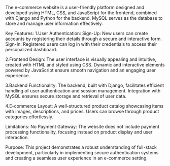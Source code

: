 The e-commerce website is a user-friendly platform designed and developed using HTML, CSS, and JavaScript for the frontend, combined with Django and Python for the backend. MySQL serves as the database to store and manage user information effectively.

Key Features:
1.User Authentication:
Sign-Up: New users can create accounts by registering their details through a secure and interactive form.
Sign-In: Registered users can log in with their credentials to access their personalized dashboard.

2.Frontend Design:
The user interface is visually appealing and intuitive, created with HTML and styled using CSS.
Dynamic and interactive elements powered by JavaScript ensure smooth navigation and an engaging user experience.

3.Backend Functionality:
The backend, built with Django, facilitates efficient handling of user authentication and session management.
Integration with MySQL ensures secure storage and retrieval of user data.

4.E-commerce Layout:
A well-structured product catalog showcasing items with images, descriptions, and prices.
Users can browse through product categories effortlessly.

Limitations:
No Payment Gateway: The website does not include payment processing functionality, focusing instead on product display and user interaction.

Purpose:
This project demonstrates a robust understanding of full-stack development, particularly in implementing secure authentication systems and creating a seamless user experience in an e-commerce setting.
